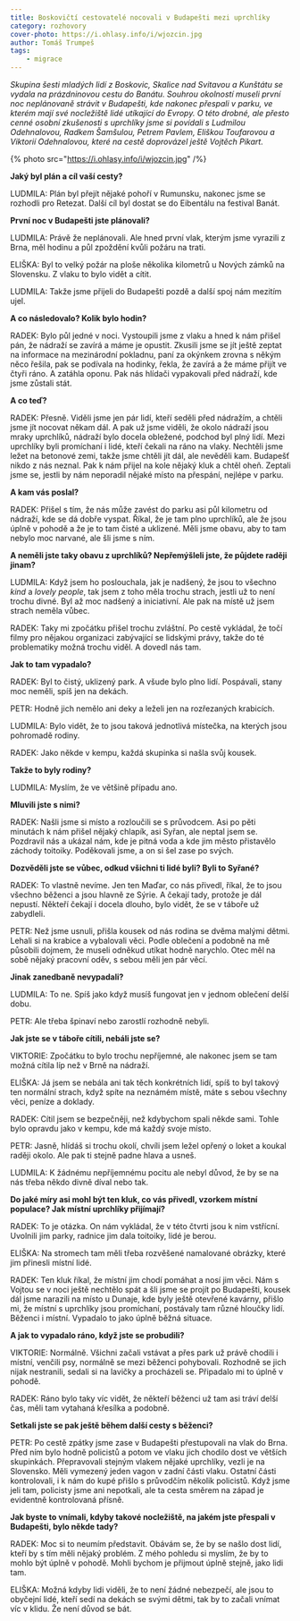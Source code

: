 ```yaml
---
title: Boskovičtí cestovatelé nocovali v Budapešti mezi uprchlíky
category: rozhovory
cover-photo: https://i.ohlasy.info/i/wjozcin.jpg
author: Tomáš Trumpeš
tags:
    - migrace
---
```


*Skupina šesti mladých lidí z Boskovic, Skalice nad Svitavou a Kunštátu se vydala na prázdninovou cestu do Banátu. Souhrou okolností museli první noc neplánovaně strávit v Budapešti, kde nakonec přespali v parku, ve kterém mají své nocležiště lidé utíkající do Evropy. O této drobné, ale přesto cenné osobní zkušenosti s uprchlíky jsme si povídali s Ludmilou Odehnalovou, Radkem Šamšulou, Petrem Pavlem, Eliškou Toufarovou a Viktorií Odehnalovou, které na cestě doprovázel ještě Vojtěch Pikart.*

{% photo src="https://i.ohlasy.info/i/wjozcin.jpg" /%}

**Jaký byl plán a cíl vaší cesty?**

LUDMILA: Plán byl přejít nějaké pohoří v Rumunsku, nakonec jsme se rozhodli pro Retezat. Další cíl byl dostat se do Eibentálu na festival Banát.

**První noc v Budapešti jste plánovali?**

LUDMILA: Právě že neplánovali. Ale hned první vlak, kterým jsme vyrazili z Brna, měl hodinu a půl zpoždění kvůli požáru na trati.

ELIŠKA: Byl to velký požár na ploše několika kilometrů u Nových zámků na Slovensku. Z vlaku to bylo vidět a cítit.

LUDMILA: Takže jsme přijeli do Budapešti pozdě a další spoj nám mezitím ujel.

**A co následovalo? Kolik bylo hodin?**

RADEK: Bylo půl jedné v noci. Vystoupili jsme z vlaku a hned k nám přišel pán, že nádraží se zavírá a máme je opustit. Zkusili jsme se jít ještě zeptat na informace na mezinárodní pokladnu, paní za okýnkem zrovna s někým něco řešila, pak se podívala na hodinky, řekla, že zavírá a že máme přijít ve čtyři ráno. A zatáhla oponu. Pak nás hlídači vypakovali před nádraží, kde jsme zůstali stát.

**A co teď?**

RADEK: Přesně. Viděli jsme jen pár lidí, kteří seděli před nádražím, a chtěli jsme jít nocovat někam dál. A pak už jsme viděli, že okolo nádraží jsou mraky uprchlíků, nádraží bylo docela obležené, podchod byl plný lidí. Mezi uprchlíky byli promíchaní i lidé, kteří čekali na ráno na vlaky. Nechtěli jsme ležet na betonové zemi, takže jsme chtěli jít dál, ale nevěděli kam. Budapešť nikdo z nás neznal. Pak k nám přijel na kole nějaký kluk a chtěl oheň. Zeptali jsme se, jestli by nám neporadil nějaké místo na přespání, nejlépe v parku.

**A kam vás poslal?**

RADEK: Přišel s tím, že nás může zavést do parku asi půl kilometru od nádraží, kde se dá dobře vyspat. Říkal, že je tam plno uprchlíků, ale že jsou úplně v pohodě a že je to tam čisté a uklizené. Měli jsme obavu, aby to tam nebylo moc narvané, ale šli jsme s ním.

**A neměli jste taky obavu z uprchlíků? Nepřemýšleli jste, že půjdete raději jinam?**

LUDMILA: Když jsem ho poslouchala, jak je nadšený, že jsou to všechno *kind* a *lovely people*, tak jsem z toho měla trochu strach, jestli už to není trochu divné. Byl až moc nadšený a iniciativní. Ale pak na místě už jsem strach neměla vůbec.

RADEK: Taky mi zpočátku přišel trochu zvláštní. Po cestě vykládal, že točí filmy pro nějakou organizaci zabývající se lidskými právy, takže do té problematiky možná trochu viděl. A dovedl nás tam.

**Jak to tam vypadalo?**

RADEK: Byl to čistý, uklizený park. A všude bylo plno lidí. Pospávali, stany moc neměli, spíš jen na dekách.

PETR: Hodně jich nemělo ani deky a leželi jen na rozřezaných krabicích.

LUDMILA: Bylo vidět, že to jsou taková jednotlivá místečka, na kterých jsou pohromadě rodiny. 

RADEK: Jako někde v kempu, každá skupinka si našla svůj kousek.

**Takže to byly rodiny?**

LUDMILA: Myslím, že ve většině případu ano.

**Mluvili jste s nimi?**

RADEK: Našli jsme si místo a rozloučili se s průvodcem. Asi po pěti minutách k nám přišel nějaký chlapík, asi Syřan, ale neptal jsem se. Pozdravil nás a ukázal nám, kde je pitná voda a kde jim město přistavělo záchody toitoiky. Poděkovali jsme, a on si šel zase po svých.

**Dozvěděli jste se vůbec, odkud všichni ti lidé byli? Byli to Syřané?**

RADEK: To vlastně nevíme. Jen ten Maďar, co nás přivedl, říkal, že to jsou všechno běženci a jsou hlavně ze Sýrie. A čekají tady, protože je dál nepustí. Někteří čekají i docela dlouho, bylo vidět, že se v táboře už zabydleli.

PETR: Než jsme usnuli, přišla kousek od nás rodina se dvěma malými dětmi. Lehali si na krabice a vybalovali věci. Podle oblečení a podobně na mě působili dojmem, že museli odněkud utíkat hodně narychlo. Otec měl na sobě nějaký pracovní oděv, s sebou měli jen pár věcí. 

**Jinak zanedbaně nevypadali?**

LUDMILA: To ne. Spíš jako když musíš fungovat jen v jednom oblečení delší dobu.

PETR: Ale třeba špinaví nebo zarostlí rozhodně nebyli.

**Jak jste se v táboře cítili, nebáli jste se?**

VIKTORIE: Zpočátku to bylo trochu nepříjemné, ale nakonec jsem se tam možná cítila líp než v Brně na nádraží.

ELIŠKA: Já jsem se nebála ani tak těch konkrétních lidí, spíš to byl takový ten normální strach, když spíte na neznámém místě, máte s sebou všechny věci, peníze a doklady. 

RADEK: Cítil jsem se bezpečněji, než kdybychom spali někde sami. Tohle bylo opravdu jako v kempu, kde má každý svoje místo.

PETR: Jasně, hlídáš si trochu okolí, chvíli jsem ležel opřený o loket a koukal raději okolo. Ale pak ti stejně padne hlava a usneš.

LUDMILA: K žádnému nepříjemnému pocitu ale nebyl důvod, že by se na nás třeba někdo divně díval nebo tak. 

**Do jaké míry asi mohl být ten kluk, co vás přivedl, vzorkem místní populace? Jak místní uprchlíky přijímají?**

RADEK: To je otázka. On nám vykládal, že v této čtvrti jsou k nim vstřícní. Uvolnili jim parky, radnice jim dala toitoiky, lidé je berou.

ELIŠKA: Na stromech tam měli třeba rozvěšené namalované obrázky, které jim přinesli místní lidé. 

RADEK: Ten kluk říkal, že místní jim chodí pomáhat a nosí jim věci. Nám s Vojtou se v noci ještě nechtělo spát a šli jsme se projít po Budapešti, kousek dál jsme narazili na místo u Dunaje, kde byly ještě otevřené kavárny, přišlo mi, že místní s uprchlíky jsou promíchaní, postávaly tam různé hloučky lidí. Běženci i místní. Vypadalo to jako úplně běžná situace.

**A jak to vypadalo ráno, když jste se probudili?**

VIKTORIE: Normálně. Všichni začali vstávat a přes park už právě chodili i místní, venčili psy, normálně se mezi běženci pohybovali. Rozhodně se jich nijak nestranili, sedali si na lavičky a procházeli se. Připadalo mi to úplně v pohodě.

RADEK: Ráno bylo taky víc vidět, že někteří běženci už tam asi tráví delší čas, měli tam vytahaná křesílka a podobně.

**Setkali jste se pak ještě během další cesty s běženci?**

PETR: Po cestě zpátky jsme zase v Budapešti přestupovali na vlak do Brna. Před ním bylo hodně policistů a potom ve vlaku jich chodilo dost ve větších skupinkách. Přepravovali stejným vlakem nějaké uprchlíky, vezli je na Slovensko. Měli vymezený jeden vagon v zadní části vlaku. Ostatní části kontrolovali, i k nám do kupé přišlo s průvodčím několik policistů. Když jsme jeli tam, policisty jsme ani nepotkali, ale ta cesta směrem na západ je evidentně kontrolovaná přísně.

**Jak byste to vnímali, kdyby takové nocležiště, na jakém jste přespali v Budapešti, bylo někde tady?**

RADEK: Moc si to neumím představit. Obávám se, že by se našlo dost lidí, kteří by s tím měli nějaký problém. Z mého pohledu si myslím, že by to mohlo být úplně v pohodě. Mohli bychom je přijmout úplně stejně, jako lidi tam.

ELIŠKA: Možná kdyby lidi viděli, že to není žádné nebezpečí, ale jsou to obyčejní lidé, kteří sedí na dekách se svými dětmi, tak by to začali vnímat víc v klidu. Že není důvod se bát.
